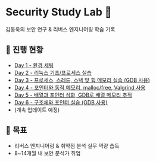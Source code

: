 # Security Study Lab 🔐
김동욱의 보안 연구 & 리버스 엔지니어링 학습 기록

## 📅 진행 현황
- [Day 1 - 환경 세팅](./day1-setup)
- [Day 2 - 리눅스 기초/프로세스 실습](./day2-linux-basics)
- [Day 3 - 프로세스, 스레드, 스택 및 힙 메모리 실습 (GDB 사용) ](./day3-gdb-valgrind)
- [Day 4 - 포인터와 동적 메모리, malloc/free, Valgrind 사용 ](./day4-pointer)
- [Day 5 - 배열과 포인터 심화, GDB로 배열 메모리 추적 ](./day5-pointer-advanced)
- [Day 6 - 구조체와 포인터 실습 (GDB 사용) ](./day6-struct-pointer)
- (계속 업데이트 예정)

## 🎯 목표
- 리버스 엔지니어링 & 취약점 분석 실무 역량 습득
- 8~14개월 내 보안 분석가 취업
